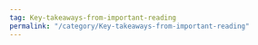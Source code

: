```yaml
---
tag: Key-takeaways-from-important-reading
permalink: "/category/Key-takeaways-from-important-reading"
---
```

